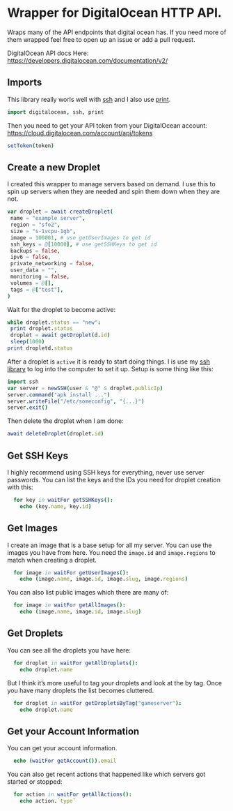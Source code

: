 # Wrapper for DigitalOcean HTTP API.

Wraps many of the API endpoints that digital ocean has. If you need more of them wrapped feel free to open up an issue or add a pull request.

DigitalOcean API docs Here: https://developers.digitalocean.com/documentation/v2/


## Imports
This library really worls well with [ssh](https://github.com/treeform/ssh) and I also use [print](https://github.com/treeform/print).
```nim
import digitalocean, ssh, print
```
Then you need to get your API token from your DigitalOcean account: https://cloud.digitalocean.com/account/api/tokens
```nim
setToken(token)
```

## Create a new Droplet

I created this wrapper to manage servers based on demand.
I use this to spin up servers when they are needed and spin them down
when they are not.

```nim
var droplet = await createDroplet(
 name = "example server",
 region = "sfo2",
 size = "s-1vcpu-1gb",
 image = 100001, # use getUserImages to get id
 ssh_keys = @[10000], # use getSSHKeys to get id
 backups = false,
 ipv6 = false,
 private_networking = false,
 user_data = "",
 monitoring = false,
 volumes = @[],
 tags = @["test"],
)
```

Wait for the droplet to become active:

```nim
while droplet.status == "new":
 print droplet.status
 droplet = await getDroplet(d.id)
 sleep(1000)
print dropletd.status
```

After a droplet is `active` it is ready to start doing things.
I is use my [ssh library](https://github.com/treeform/ssh) to log into the computer to set it up. Setup is some thing like this:

```nim
import ssh
var server = newSSH(user & "@" & droplet.publicIp)
server.command("apk install ...")
server.writeFile("/etc/someconfig", "{...}")
server.exit()
```

Then delete the droplet when I am done:

```nim
await deleteDroplet(droplet.id)
```

## Get SSH Keys

I highly recommend using SSH keys for everything, never use server passwords. You can list the keys and the IDs you need for droplet creation with this:

```nim
  for key in waitFor getSSHKeys():
    echo (key.name, key.id)
```

## Get Images

I create an image that is a base setup for all my server. You can use the images you have from here. You need the `image.id` and `image.regions` to match when creating a droplet.

```nim
  for image in waitFor getUserImages():
    echo (image.name, image.id, image.slug, image.regions)
```

You can also list public images which there are many of:

```nim
  for image in waitFor getAllImages():
    echo (image.name, image.id, image.slug)
```

## Get Droplets

You can see all the droplets you have here:

```nim
  for droplet in waitFor getAllDroplets():
    echo droplet.name
```

But I think it’s more useful to tag your droplets and look at the by tag. Once you have many droplets the list becomes cluttered.

```nim
  for droplet in waitFor getDropletsByTag("gameserver"):
    echo droplet.name
```

## Get your Account Information

You can get your account information.

```nim
  echo (waitFor getAccount()).email
```

You can also get recent actions that happened like which servers got started or stopped:

```nim
  for action in waitFor getAllActions():
    echo action.`type`
```
